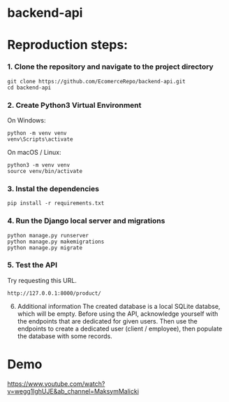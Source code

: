 # backend-api
# Reproduction steps:
### 1. Clone the repository and navigate to the project directory
```
git clone https://github.com/EcomerceRepo/backend-api.git
cd backend-api
```
### 2. Create Python3 Virtual Environment
On Windows:
```
python -m venv venv 
venv\Scripts\activate
```
On macOS / Linux:
```
python3 -m venv venv
source venv/bin/activate
```
### 3. Instal the dependencies
```
pip install -r requirements.txt
```
### 4. Run the Django local server and migrations
```
python manage.py runserver
python manage.py makemigrations
python manage.py migrate
```
### 5. Test the API
Try requesting this URL.
```
http://127.0.0.1:8000/product/
```
6. Additional information
The created database is a local SQLite databse, which will be empty. Before using the API, acknowledge yourself with the endpoints that are dedicated for given users. Then use the endpoints to create a dedicated user (client / employee), then populate the database with some records.
# Demo
https://www.youtube.com/watch?v=wegg1lghUJE&ab_channel=MaksymMalicki
